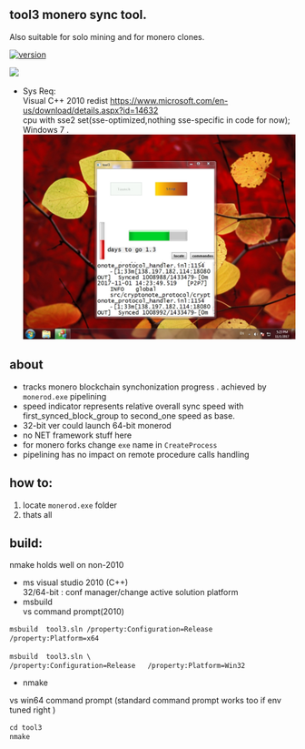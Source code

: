 ## tool3 monero sync tool.  
Also suitable for solo mining and for monero clones.
 
[![version](https://img.shields.io/badge/tool3-v7.0-brightgreen.svg)](https://github.com/alexeyneu/tool3/releases/latest)  

 [![ ](https://img.shields.io/coverity/scan/13991.svg)](https://scan.coverity.com/projects/alexeyneu-tool3)
 - Sys Req:  
Visual C++ 2010 redist 
https://www.microsoft.com/en-us/download/details.aspx?id=14632  
 cpu with sse2 set(sse-optimized,nothing sse-specific in code for now);  
Windows 7 . 
![Screen1](/screens/Untitled.jpg)
## about 
 - tracks monero blockchain synchonization progress . achieved by `monerod.exe` pipelining  
 - speed indicator represents relative overall sync speed with first_synced_block_group to second_one speed as base.
 - 32-bit ver could launch 64-bit monerod  
 - no NET framework stuff here 
 - for monero forks change `exe` name in `CreateProcess` 
 - pipelining has no impact on remote procedure calls handling
## how to:
 1) locate `monerod.exe` folder  
 2) thats all  
## build:
nmake holds well on non-2010  
 - ms visual studio 2010 (C++)  
32/64-bit : conf manager/change active solution platform  
 - msbuild  
vs command prompt(2010)
```
msbuild  tool3.sln /property:Configuration=Release   /property:Platform=x64

msbuild  tool3.sln \
/property:Configuration=Release   /property:Platform=Win32
```
- nmake  
  
vs win64 command prompt (standard command prompt works too if env tuned right ) 
```
cd tool3
nmake
```

